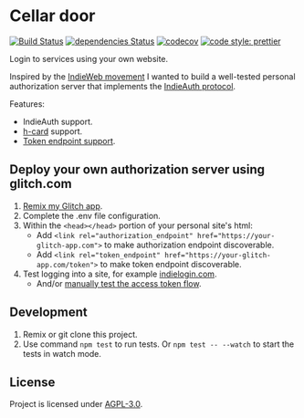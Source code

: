 # Cellar door

[![Build Status](https://travis-ci.org/nilsnh/cellar-door.svg?branch=master)](https://travis-ci.org/nilsnh/cellar-door) [![dependencies Status](https://david-dm.org/nilsnh/cellar-door/status.svg)](https://david-dm.org/nilsnh/cellar-door) [![codecov](https://codecov.io/gh/nilsnh/cellar-door/branch/master/graph/badge.svg)](https://codecov.io/gh/nilsnh/cellar-door)
[![code style: prettier](https://img.shields.io/badge/code_style-prettier-ff69b4.svg?style=flat-square)](https://github.com/prettier/prettier)

Login to services using your own website.

Inspired by the [IndieWeb movement](https://indieweb.org) I wanted to build a well-tested personal authorization server that implements the [IndieAuth protocol](https://indieweb.org/IndieAuth).

Features:

- IndieAuth support.
- [h-card](https://indieweb.org/h-card) support.
- [Token endpoint support](https://indieweb.org/token-endpoint).

## Deploy your own authorization server using glitch.com

1.  [Remix my Glitch app](https://bit.ly/2zvqIvo).
2.  Complete the .env file configuration.
3.  Within the `<head></head>` portion of your personal site's html:
    - Add `<link rel="authorization_endpoint" href="https://your-glitch-app.com">` to make authorization endpoint discoverable.
    - Add `<link rel="token_endpoint" href="https://your-glitch-app.com/token">` to make token endpoint discoverable.
4.  Test logging into a site, for example [indielogin.com](https://indielogin.com).
    - And/or [manually test the access token flow](https://indieweb.org/obtaining-an-access-token#Manually_obtaining_your_access_token).

## Development

1.  Remix or git clone this project.
2.  Use command `npm test` to run tests. Or `npm test -- --watch` to start the tests in watch mode.

## License

Project is licensed under [AGPL-3.0](/license.md).
